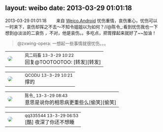layout: weibo
date: 2013-03-29 01:01:18
---
<meta name="referrer" content="no-referrer" />

2013-03-29 01:01:18  &nbsp;&nbsp;&nbsp;&nbsp;&nbsp;&nbsp; 来自 <a href="http://app.weibo.com/t/feed/l4RWD" rel="nofollow">Weico.Android</a>
 忧伤重情，哀伤重心，忧伤可以一时来下，哀伤却挥之不去～不知令姐姐以为如何？//@陈令_:看到忧伤我也一下想到@淡淡的二哀伤 ，不对，他是哀伤。。多吃点，把胃撑起来就好了~~加油！
>  @zxwing-opera: 一想起一些事情就很忧伤。。。 ​​​

<table style="width: 100%;">
  <tr>
    <td style="width: 40px;"><img style="border-radius:50%" src="https://tva3.sinaimg.cn/crop.0.0.639.639.50/6d2a6003jw8f3idy69w2gj20hs0hrt9g.jpg?KID=imgbed,tva&Expires=1624464109&ssig=G71O6PMIEp"></td>
    <td colspan="2"><small>风二码畜 13-3-29 10:22</small><br/>回复@TOOTOOTOO: [转发][转发]</td>
  </tr>
</table>

<table style="width: 100%;">
  <tr>
    <td style="width: 40px;"><img style="border-radius:50%" src="https://tvax1.sinaimg.cn/crop.0.0.512.512.50/6b69631dly8g0l3egwcbcj20e80e8dfu.jpg?KID=imgbed,tva&Expires=1624464109&ssig=ckFp5BX3Wu"></td>
    <td colspan="2"><small>QCODU 13-3-29 10:21</small><br/>撑的</td>
  </tr>
</table>

<table style="width: 100%;">
  <tr>
    <td style="width: 40px;"><img style="border-radius:50%" src="https://tva2.sinaimg.cn/crop.0.0.180.180.50/6ccc9e5fjw1e8qgp5bmzyj2050050aa8.jpg?KID=imgbed,tva&Expires=1624464109&ssig=SdZeA21p%2Bu"></td>
    <td colspan="2"><small>陈令_ 13-3-29 08:43</small><br/>意思是说你的相思病更重些么[偷笑][偷笑]</td>
  </tr>
</table>

<table style="width: 100%;">
  <tr>
    <td style="width: 40px;"><img style="border-radius:50%" src="https://tva4.sinaimg.cn/crop.0.0.180.180.50/7d25944djw1e8qgp5bmzyj2050050aa8.jpg?KID=imgbed,tva&Expires=1624464109&ssig=SbckAiItr4"></td>
    <td colspan="2"><small>qq335544 13-3-29 06:53</small><br/>[酷] 夜深了你还不想睡</td>
  </tr>
</table>
